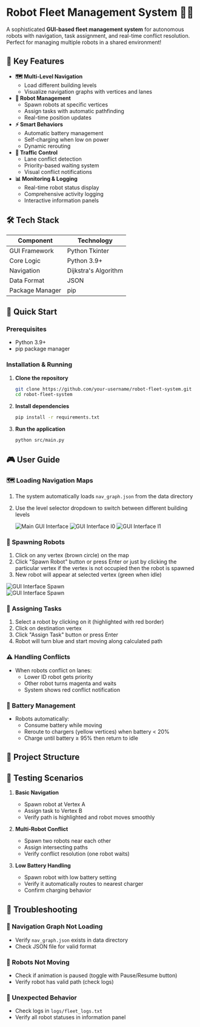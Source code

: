 # Robot Fleet Management System 🤖🚀

A sophisticated **GUI-based fleet management system** for autonomous robots with navigation, task assignment, and real-time conflict resolution. Perfect for managing multiple robots in a shared environment!


## 🌟 Key Features

- **🗺️ Multi-Level Navigation**
  - Load different building levels
  - Visualize navigation graphs with vertices and lanes
- **🤖 Robot Management**
  - Spawn robots at specific vertices
  - Assign tasks with automatic pathfinding
  - Real-time position updates
- **⚡ Smart Behaviors**
  - Automatic battery management
  - Self-charging when low on power
  - Dynamic rerouting
- **🚦 Traffic Control**
  - Lane conflict detection
  - Priority-based waiting system
  - Visual conflict notifications
- **📊 Monitoring & Logging**
  - Real-time robot status display
  - Comprehensive activity logging
  - Interactive information panels

## 🛠 Tech Stack

| Component               | Technology                         |
|-------------------------|------------------------------------|
| GUI Framework           | Python Tkinter                     |
| Core Logic              | Python 3.9+                        |
| Navigation              | Dijkstra's Algorithm               |
| Data Format             | JSON                               |
| Package Manager         | pip                                |

## 🚀 Quick Start

### Prerequisites
- Python 3.9+
- pip package manager

### Installation & Running

1. **Clone the repository**
    ```bash
    git clone https://github.com/your-username/robot-fleet-system.git
    cd robot-fleet-system
    ```

2. **Install dependencies**
    ```bash
    pip install -r requirements.txt
    ```

3. **Run the application**
    ```bash
    python src/main.py
    ```

## 🎮 User Guide

### 🗺️ Loading Navigation Maps
1. The system automatically loads `nav_graph.json` from the data directory
2. Use the level selector dropdown to switch between different building levels
   
   ![Main GUI Interface](images/level1.png)
   ![GUI Interface l0](images/l0.png)
   ![GUI Interface l1](images/l1.png)
   
### 🤖 Spawning Robots
1. Click on any vertex (brown circle) on the map
2. Click "Spawn Robot" button or press Enter or just by clicking the particular vertex if the vertex is not occupied then the robot is spawned 
3. New robot will appear at selected vertex (green when idle)

  ![GUI Interface Spawn ](images/spawn_robot1_level1.png)   
  ![GUI Interface Spawn ](images/spawn_robot2_level1.png)   
  
### 📌 Assigning Tasks
1. Select a robot by clicking on it (highlighted with red border)
2. Click on destination vertex
3. Click "Assign Task" button or press Enter
4. Robot will turn blue and start moving along calculated path

### ⚠️ Handling Conflicts
- When robots conflict on lanes:
  - Lower ID robot gets priority
  - Other robot turns magenta and waits
  - System shows red conflict notification

### 🔋 Battery Management
- Robots automatically:
  - Consume battery while moving
  - Reroute to chargers (yellow vertices) when battery < 20%
  - Charge until battery ≥ 95% then return to idle

## 📂 Project Structure




## 🧪 Testing Scenarios

1. **Basic Navigation**  
   - Spawn robot at Vertex A
   - Assign task to Vertex B
   - Verify path is highlighted and robot moves smoothly

2. **Multi-Robot Conflict**  
   - Spawn two robots near each other
   - Assign intersecting paths
   - Verify conflict resolution (one robot waits)

3. **Low Battery Handling**  
   - Spawn robot with low battery setting
   - Verify it automatically routes to nearest charger
   - Confirm charging behavior

## 🐛 Troubleshooting

### 🚨 Navigation Graph Not Loading
- Verify `nav_graph.json` exists in data directory
- Check JSON file for valid format

### 🚨 Robots Not Moving
- Check if animation is paused (toggle with Pause/Resume button)
- Verify robot has valid path (check logs)

### 🚨 Unexpected Behavior
- Check logs in `logs/fleet_logs.txt`
- Verify all robot statuses in information panel
